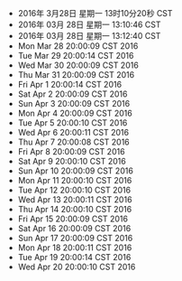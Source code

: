 - 2016年 3月28日 星期一 13时10分20秒 CST
- 2016年 03月 28日 星期一 13:10:46 CST
- 2016年 03月 28日 星期一 13:12:40 CST
- Mon Mar 28 20:00:09 CST 2016
- Tue Mar 29 20:00:14 CST 2016
- Wed Mar 30 20:00:09 CST 2016
- Thu Mar 31 20:00:09 CST 2016
- Fri Apr 1 20:00:14 CST 2016
- Sat Apr 2 20:00:09 CST 2016
- Sun Apr 3 20:00:09 CST 2016
- Mon Apr 4 20:00:09 CST 2016
- Tue Apr 5 20:00:10 CST 2016
- Wed Apr 6 20:00:11 CST 2016
- Thu Apr 7 20:00:08 CST 2016
- Fri Apr 8 20:00:09 CST 2016
- Sat Apr 9 20:00:10 CST 2016
- Sun Apr 10 20:00:09 CST 2016
- Mon Apr 11 20:00:10 CST 2016
- Tue Apr 12 20:00:10 CST 2016
- Wed Apr 13 20:00:11 CST 2016
- Thu Apr 14 20:00:10 CST 2016
- Fri Apr 15 20:00:09 CST 2016
- Sat Apr 16 20:00:09 CST 2016
- Sun Apr 17 20:00:09 CST 2016
- Mon Apr 18 20:00:11 CST 2016
- Tue Apr 19 20:00:14 CST 2016
- Wed Apr 20 20:00:10 CST 2016

